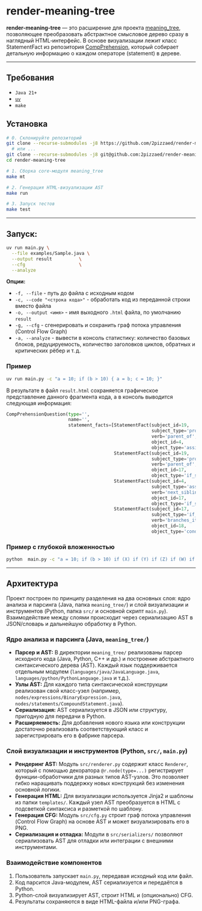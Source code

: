 # render-meaning-tree

**render-meaning-tree** — это расширение для проекта [meaning_tree](https://github.com/2pizzaed/meaning_tree), позволяющее преобразовать абстрактное смысловое дерево сразу в наглядный HTML‑интерфейс. В основе визуализации лежит класс StatementFact из репозитория [CompPrehension](https://github.com/CompPrehension/CompPrehension), который собирает детальную информацию о каждом операторе (statement) в дереве.

---

## Требования

- `Java 21+`
- [`uv`](https://github.com/astral-sh/uv)
- `make`

## Установка

```bash
# 0. Склонируйте репозиторий
git clone --recurse-submodules -j8 https://github.com/2pizzaed/render-meaning-tree.git
  # или ...
git clone --recurse-submodules -j8 git@github.com:2pizzaed/render-meaning-tree.git
cd render-meaning-tree

# 1. Сборка core‑модуля meaning_tree
make mt

# 2. Генерация HTML‑визуализации AST
make run

# 3. Запуск тестов
make test
```

---

## Запуск:

```bash
uv run main.py \
  --file examples/Sample.java \
  --output result          \
  --cfg                    \
  --analyze
```

**Опции:**
- `-f, --file` - путь до файла с исходным кодом
- `-c, --code "<строка кода>"` - обработать код из переданной строки вместо файла
- `-o, --output <имя>` - имя выходного `.html` файла, по умолчанию `result`
- `-g, --cfg` - сгенерировать и сохранить граф потока управления (Control Flow Graph)
- `-a, --analyze` - вывести в консоль статистику: количество базовых блоков, редуцируемость, количество заголовков циклов, обратных и критических рёбер и т. д.

### Пример
```bash
uv run main.py -c "a = 10; if (b > 10) { a = b; c = 10; }"
```
В результате в файл `result.html` сохраняется графическое представление данного фрагмента кода, а в консоль выводится следующая информация:
```python
CompPrehensionQuestion(type='',
                       name='',
                       statement_facts=[StatementFact(subject_id=19,
                                                      subject_type='program_entry_point',
                                                      verb='parent_of',
                                                      object_id=4,
                                                      object_type='assignment_statement'),
                                        StatementFact(subject_id=19,
                                                      subject_type='program_entry_point',
                                                      verb='parent_of',
                                                      object_id=17,
                                                      object_type='if_statement'),
                                        StatementFact(subject_id=4,
                                                      subject_type='assignment_statement',
                                                      verb='next_sibling',
                                                      object_id=17,
                                                      object_type='if_statement'),
                                        StatementFact(subject_id=17,
                                                      subject_type='if_statement',
                                                      verb='branches_item',
                                                      object_id=18,
                                                      object_type='condition_branch')])
```

### Пример с глубокой вложенностью
```bash
python  main.py -c "a = 10; if (b > 10) if (X) if (Y) if (Z) if (W) if (N) if(M) { a = b; c = 10; }"
````

---

## Архитектура

Проект построен по принципу разделения на два основных слоя: ядро анализа и парсинга (Java, папка `meaning_tree/`) и слой визуализации и инструментов (Python, папка `src/` и основной скрипт `main.py`). Взаимодействие между слоями происходит через сериализацию AST в JSON/словарь и дальнейшую обработку в Python.

### Ядро анализа и парсинга (Java, `meaning_tree/`)
- **Парсер и AST:** В директории `meaning_tree/` реализованы парсер исходного кода (Java, Python, C++ и др.) и построение абстрактного синтаксического дерева (AST). Каждый язык поддерживается отдельным модулем (`languages/java/JavaLanguage.java`, `languages/python/PythonLanguage.java` и т.д.).
- **Узлы AST:** Для каждого типа синтаксической конструкции реализован свой класс-узел (например, `nodes/expressions/BinaryExpression.java`, `nodes/statements/CompoundStatement.java`).
- **Сериализация:** AST сериализуется в JSON или структуру, пригодную для передачи в Python.
- **Расширяемость:** Для добавления нового языка или конструкции достаточно реализовать соответствующий класс и зарегистрировать его в фабрике парсера.

### Слой визуализации и инструментов (Python, `src/`, `main.py`)
- **Рендеринг AST:** Модуль `src/renderer.py` содержит класс `Renderer`, который с помощью декоратора `@r.node(type=...)` регистрирует функции-обработчики для разных типов AST-узлов. Это позволяет гибко наращивать поддержку новых конструкций без изменения основной логики.
- **Генерация HTML:** Для визуализации используется Jinja2 и шаблоны из папки `templates/`. Каждый узел AST преобразуется в HTML с подсветкой синтаксиса и разметкой по шаблону.
- **Генерация CFG:** Модуль `src/cfg.py` строит граф потока управления (Control Flow Graph) на основе AST и может визуализировать его в PNG.
- **Сериализация и отладка:** Модули в `src/serializers/` позволяют сериализовать AST для отладки или интеграции с внешними инструментами.

### Взаимодействие компонентов
1. Пользователь запускает `main.py`, передавая исходный код или файл.
2. Код парсится Java-модулем, AST сериализуется и передаётся в Python.
3. Python-слой визуализирует AST, строит HTML и (опционально) CFG.
4. Результаты сохраняются в виде HTML-файла и/или PNG-графа.
